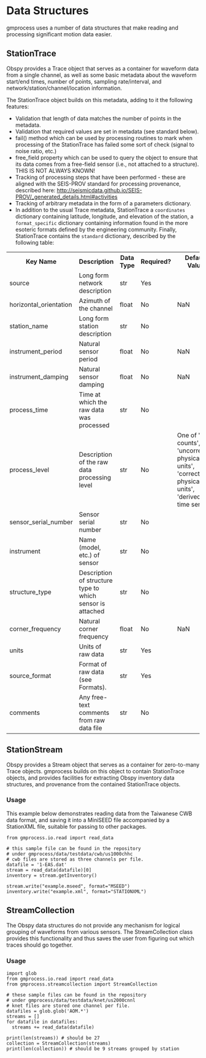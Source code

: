 # Data Structures

gmprocess uses a number of data structures that make reading and processing
significant motion data easier.


## StationTrace

Obspy provides a Trace object that serves as a container for waveform data from
a single channel, as well as some basic metadata about the waveform start/end
times, number of points, sampling rate/interval, and
network/station/channel/location information.

The StationTrace object builds on this metadata, adding to it the following features:

 - Validation that length of data matches the number of points in the metadata.
 - Validation that required values are set in metadata (see standard below).
 - fail() method which can be used by processing routines to mark when processing of the 
   StationTrace has failed some sort of check (signal to noise ratio, etc.)
 - free_field property which can be used to query the object to ensure that its data
   comes from a free-field sensor (i.e., not attached to a structure). THIS IS NOT ALWAYS KNOWN!
 - Tracking of processing steps that have been performed - these are aligned with the 
   SEIS-PROV standard for processing provenance, described here: http://seismicdata.github.io/SEIS-PROV/_generated_details.html#activities
 - Tracking of arbitrary metadata in the form of a parameters dictionary.
 - In addition to the usual Trace metadata, StationTrace a `coordinates` dictionary containing
   latitude, longitude, and elevation of the station, a `format_specific` dictionary containing
   information found in the more esoteric formats defined by the engineering community. Finally, 
   StationTrace contains the `standard` dictionary, described by the following table:

<table>
  <tr>
    <th>Key Name</th>
    <th>Description</th>
    <th>Data Type</th>
    <th>Required?</th>
    <th>Default Value</th>
  </tr>

  <tr>
    <td>source</td>
    <td>Long form network description</td>
    <td>str</td>
    <td>Yes</td>
    <td></td>
  </tr>

  <tr>
    <td>horizontal_orientation</td>
    <td>Azimuth of the channel</td>
    <td>float</td>
    <td>No</td>
    <td>NaN</td>
  </tr>

  <tr>
    <td>station_name</td>
    <td>Long form station description</td>
    <td>str</td>
    <td>No</td>
    <td></td>
  </tr>  

  <tr>
    <td>instrument_period</td>
    <td>Natural sensor period</td>
    <td>float</td>
    <td>No</td>
    <td>NaN</td>
  </tr>

  <tr>
    <td>instrument_damping</td>
    <td>Natural sensor damping</td>
    <td>float</td>
    <td>No</td>
    <td>NaN</td>
  </tr>

  <tr>
    <td>process_time</td>
    <td>Time at which the raw data was processed</td>
    <td>str</td>
    <td>No</td>
    <td></td>
  </tr>

  <tr>
    <td>process_level</td>
    <td>Description of the raw data processing level</td>
    <td>str</td>
    <td>No</td>
    <td>One of 'raw counts', 'uncorrected physical units', 'corrected physical units', 'derived time series'</td>
  </tr>

  <tr>
    <td>sensor_serial_number</td>
    <td>Sensor serial number</td>
    <td>str</td>
    <td>No</td>
    <td></td>
  </tr>
  
  <tr>
    <td>instrument</td>
    <td>Name (model, etc.) of sensor</td>
    <td>str</td>
    <td>No</td>
    <td></td>
  </tr>

  <tr>
    <td>structure_type</td>
    <td>Description of structure type to which sensor is attached</td>
    <td>str</td>
    <td>No</td>
    <td></td>
  </tr>

  <tr>
    <td>corner_frequency</td>
    <td>Natural corner frequency</td>
    <td>float</td>
    <td>No</td>
    <td>NaN</td>
  </tr>

  <tr>
    <td>units</td>
    <td>Units of raw data</td>
    <td>str</td>
    <td>Yes</td>
    <td></td>
  </tr>

  <tr>
    <td>source_format</td>
    <td>Format of raw data (see Formats).</td>
    <td>str</td>
    <td>Yes</td>
    <td></td>
  </tr>

  <tr>
    <td>comments</td>
    <td>Any free-text comments from raw data file</td>
    <td>str</td>
    <td>No</td>
    <td></td>
  </tr>

</table>

## StationStream

Obspy provides a Stream object that serves as a container for zero-to-many
Trace objects. gmprocess builds on this object to contain StationTrace objects,
and provides facilities for extracting Obspy inventory data structures, and 
provenance from the contained StationTrace objects.

### Usage

This example below demonstrates reading data from the Taiwanese CWB
data format, and saving it into a MiniSEED file accompanied by a 
StationXML file, suitable for passing to other packages.

```
from gmprocess.io.read import read_data

# this sample file can be found in the repository
# under gmprocess/data/testdata/cwb/us1000chhc
# cwb files are stored as three channels per file.
datafile = '1-EAS.dat'
stream = read_data(datafile)[0]
inventory = stream.getInventory()

stream.write("example.mseed", format="MSEED")
inventory.write("example.xml", format="STATIONXML")
```

## StreamCollection

The Obspy data structures do not provide any mechanism for logical grouping of
waveforms from various sensors. The StreamCollection class provides this
functionality and thus saves the user from figuring out which traces should go
together.

### Usage

```
import glob
from gmprocess.io.read import read_data
from gmprocess.streamcollection import StreamCollection

# these sample files can be found in the repository
# under gmprocess/data/testdata/knet/us2000cnnl
# knet files are stored one channel per file.
datafiles = glob.glob('AOM.*')
streams = []
for datafile in datafiles:
  streams += read_data(datafile)

print(len(streams)) # should be 27
collection = StreamCollection(streams)
print(len(collection)) # should be 9 streams grouped by station
```